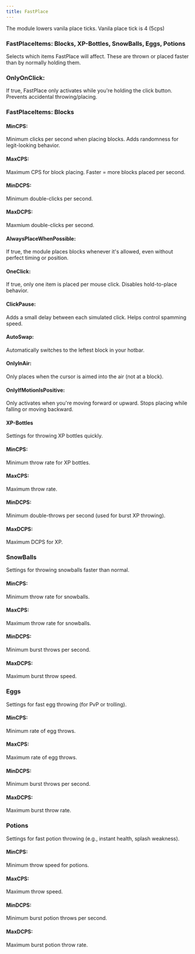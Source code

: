 ```yaml
---
title: FastPlace
---
```

The module lowers vanila place ticks. Vanila place tick is 4 (5cps)
### FastPlaceItems: Blocks, XP-Bottles, SnowBalls, Eggs, Potions  
Selects which items FastPlace will affect. These are thrown or placed faster than by normally holding them.

### OnlyOnClick:  
If true, FastPlace only activates while you're holding the click button. Prevents accidental throwing/placing.

### FastPlaceItems: Blocks  

#### MinCPS:  
Minimum clicks per second when placing blocks. Adds randomness for legit-looking behavior.

#### MaxCPS:  
Maximum CPS for block placing. Faster = more blocks placed per second.

#### MinDCPS:  
Minimum double-clicks per second.

#### MaxDCPS:  
Maxmium double-clicks per second.

#### AlwaysPlaceWhenPossible:  
If true, the module places blocks whenever it's allowed, even without perfect timing or position.

#### OneClick:  
If true, only one item is placed per mouse click. Disables hold-to-place behavior.

#### ClickPause:  
Adds a small delay between each simulated click. Helps control spamming speed. 

#### AutoSwap:  
Automatically switches to the leftest block in your hotbar.

#### OnlyInAir:  
Only places when the cursor is aimed into the air (not at a block).

#### OnlyIfMotionIsPositive:  
Only activates when you're moving forward or upward. Stops placing while falling or moving backward.

#### XP-Bottles
Settings for throwing XP bottles quickly.

#### MinCPS:  
Minimum throw rate for XP bottles.

#### MaxCPS:  
Maximum throw rate.

#### MinDCPS:  
Minimum double-throws per second (used for burst XP throwing).

#### MaxDCPS:  
Maximum DCPS for XP.

### SnowBalls
Settings for throwing snowballs faster than normal.

#### MinCPS:  
Minimum throw rate for snowballs.

#### MaxCPS:  
Maximum throw rate for snowballs.

#### MinDCPS:  
Minimum burst throws per second.

#### MaxDCPS:  
Maximum burst throw speed.

### Eggs  
Settings for fast egg throwing (for PvP or trolling).

#### MinCPS:  
Minimum rate of egg throws.

#### MaxCPS:  
Maximum rate of egg throws.

#### MinDCPS:  
Minimum burst throws per second.

#### MaxDCPS:  
Maximum burst throw rate.

### Potions  
Settings for fast potion throwing (e.g., instant health, splash weakness).

#### MinCPS:  
Minimum throw speed for potions.

#### MaxCPS:  
Maximum throw speed.

#### MinDCPS:  
Minimum burst potion throws per second.

#### MaxDCPS:  
Maximum burst potion throw rate.